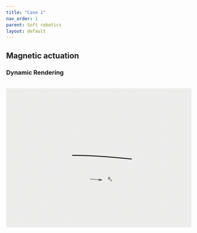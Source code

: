 ```yaml
---
title: "Case 1"
nav_order: 1
parent: Soft robotics
layout: default
---
```


## Magnetic actuation


### Dynamic Rendering
<br/><img src='../assets/videos/robot_1.gif' width="600">